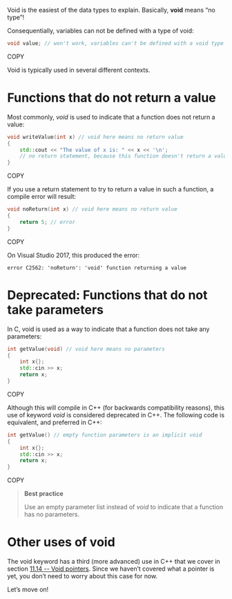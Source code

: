 Void is the easiest of the data types to explain. Basically, **void** means “no type”!

Consequentially, variables can not be defined with a type of void:

```cpp
void value; // won't work, variables can't be defined with a void type
```

COPY

Void is typically used in several different contexts.

# Functions that do not return a value

Most commonly, *void* is used to indicate that a function does not return a value:



```cpp
void writeValue(int x) // void here means no return value
{
    std::cout << "The value of x is: " << x << '\n';
    // no return statement, because this function doesn't return a value
}
```

COPY

If you use a return statement to try to return a value in such a function, a compile error will result:

```cpp
void noReturn(int x) // void here means no return value
{
    return 5; // error
}
```

COPY

On Visual Studio 2017, this produced the error:

```
error C2562: 'noReturn': 'void' function returning a value
```

# Deprecated: Functions that do not take parameters

In C, void is used as a way to indicate that a function does not take any parameters:

```cpp
int getValue(void) // void here means no parameters
{
    int x{};
    std::cin >> x;
    return x;
}
```

COPY

Although this will compile in C++ (for backwards compatibility reasons), this use of keyword *void* is considered deprecated in C++. The following code is equivalent, and preferred in C++:



```cpp
int getValue() // empty function parameters is an implicit void
{
    int x{};
    std::cin >> x;
    return x;
}
```

COPY

> **Best practice**
>
> Use an empty parameter list instead of *void* to indicate that a function has no parameters.

# Other uses of void

The void keyword has a third (more advanced) use in C++ that we cover in section [11.14 -- Void pointers](https://www.learncpp.com/cpp-tutorial/void-pointers/). Since we haven’t covered what a pointer is yet, you don’t need to worry about this case for now.

Let’s move on!